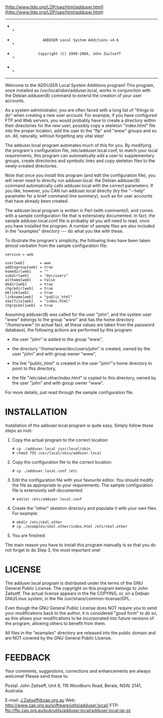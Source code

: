 [http://www.tldp.org/LDP/sag/html/adduser.html](http://www.tldp.org/LDP/sag/html/adduser.html)

**************************************************************************
*                                                                        *
*                   ADDUSER Local System Additions v4.6                  *
*                 Copyright (C) 1999-2004, John Zaitseff                 *
*                                                                        *
**************************************************************************

Welcome to the ADDUSER Local System Additions program!  This program, once
installed as /usr/local/sbin/adduser.local,  works in conjunction with the
Debian adduser(8) command to extend the creation of your user accounts.

As a system administrator, you are often faced with a long list of "things
to  do" when  creating  a new  user  account.  For  example,  if you  have
configured  FTP and  Web  servers, you  would  probably have  to create  a
directory  within their  directories for  the  new user,  possibly copy  a
skeleton "index.html" file  into the proper location, add  the user to the
"ftp" and "www" groups and  so on.  All, naturally, without forgetting any
vital step!

The adduser.local  program automates much  of this for you.   By modifying
the program's  configuration file, /etc/adduser.local.conf,  to match your
local  requirements,  this  program   can  automatically  add  a  user  to
supplementary  groups,  create directories  and  symbolic  links and  copy
skeleton files to the newly-created directories.

Note that once you install this program (and edit the configuration file),
you will never  need to directly run adduser.local:  the Debian adduser(8)
command automatically calls adduser.local with the correct parameters.  If
you like,  however, you CAN  run adduser.local directly (try  the "--help"
parameter for  a brief  command-line summary), such  as for  user accounts
that have already been created.

The adduser.local program  is written in Perl (with  comments!), and comes
with a sample configuration file that is extensively documented.  In fact,
the sample adduser.local.conf file is  probably all you will need to read,
once you  have installed the program.   A number of sample  files are also
included in the "examples" directory --- do what you like with these.

To  illustrate the  program's simplicity,  the following  lines  have been
taken almost verbatim from the sample configuration file:

    service = web

    user[web]       = www
    addtogroup[web] = true
    homedir[web]    = ""
    subdir[web]     = "doc/users"
    althome[web]    = false
    mkdir[web]      = true
    chgrpdir[web]   = true
    mklink[web]     = true
    linkname[web]   = "public_html"
    skelfile[web]   = "index.html"
    chgrpskel[web]  = true

Assuming adduser(8)  was called for the  user "john", and  the system user
"www" belongs  to the group "www"  and has the  home directory "/home/www"
(in actual fact,  all these values are taken  from the password database),
the following actions are performed by this program:

  - the user "john" is added to the group "www",

  - the directory "/home/www/doc/users/john" is created, owned by the user
    "john" and with group owner "www",

  - the link "public_html" is created  in the user "john"'s home directory
    to point to this directory,

  - the  file "/etc/skel.other/index.html"  is copied  to  this directory,
    owned by the user "john" and with group owner "www".

For more details, just read through the sample configuration file.


INSTALLATION
============

Installation of  the adduser.local program  is quite easy.   Simply follow
these steps as root:

1. Copy the actual program to the correct location:

       # cp ./adduser.local /usr/local/sbin
       # chmod 755 /usr/local/sbin/adduser.local

2. Copy the configuration file to the correct location:

       # cp ./adduser.local.conf /etc

3. Edit  the configuration file  with your  favourite editor.   You should
   modify  the  file as  appropriate  to  your  requirements.  The  sample
   configuration file is extensively self-documented.

       # editor /etc/adduser.local.conf

4. Create the  "other" skeleton  directory and populate  it with  your own
   files.  For example:

       # mkdir /etc/skel.other
       # cp ./examples/skel.other/index.html /etc/skel.other

5. You are finished.

The main reason  you have to install this program manually  is so that you
do not forget to do Step 3, the most important one!


LICENSE
=======

The  adduser.local program  is  distributed  under the  terms  of the  GNU
General Public  License.  The  copyright on this  program belongs  to John
Zaitseff.  The actual license appears in the file COPYING, or, on a Debian
GNU/Linux system, in the file /usr/share/common-license/GPL.

Even though  the GNU General Public  License does NOT require  you to send
your modifications back to the author,  it is considered "good form" to do
so,  as this  allows your  modifications  to be  incorporated into  future
versions of the program, allowing others to benefit from them.

All files in the "examples"  directory are released into the public domain
and are NOT covered by the GNU General Public License.


FEEDBACK
========

Your  comments,  suggestions,  corrections  and  enhancements  are  always
welcome!  Please send these to:

Postal:   John Zaitseff,
          Unit 6, 116 Woodburn Road,
          Berala, NSW, 2141,
          Australia.

E-mail:   J.Zaitseff@zap.org.au
Web:      http://www.zap.org.au/software/utils/adduser.local/
FTP:      ftp://ftp.zap.org.au/pub/utils/adduser.local/adduser.local.tar.gz
